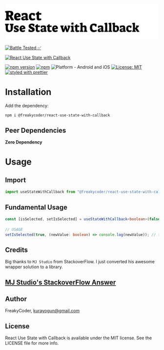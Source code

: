 <img alt="React Use State with Callback" src="assets/logo.png" width="1050"/>

[![Battle Tested ✅](https://img.shields.io/badge/-Battle--Tested%20%E2%9C%85-03666e?style=for-the-badge)](https://github.com/WrathChaos/react-use-state-with-callback)

[![React Use State with Callback](https://img.shields.io/badge/-Make%20the%20useState%20hook%20with%20a%20callback%20for%20React%20and%20React%20Native-orange?style=for-the-badge)](https://github.com/WrathChaos/react-use-state-with-callback)

[![npm version](https://img.shields.io/npm/v/@freakycoder/react-use-state-with-callback.svg?style=for-the-badge)](https://www.npmjs.com/package/@freakycoder/react-use-state-with-callback)
[![npm](https://img.shields.io/npm/dt/@freakycoder/react-use-state-with-callback.svg?style=for-the-badge)](https://www.npmjs.com/package/@freakycoder/react-use-state-with-callback)
![Platform - Android and iOS](https://img.shields.io/badge/platform-Android%20%7C%20iOS-blue.svg?style=for-the-badge)
[![License: MIT](https://img.shields.io/badge/License-MIT-green.svg?style=for-the-badge)](https://opensource.org/licenses/MIT)
[![styled with prettier](https://img.shields.io/badge/styled_with-prettier-ff69b4.svg?style=for-the-badge)](https://github.com/prettier/prettier)

# Installation

Add the dependency:

```bash
npm i @freakycoder/react-use-state-with-callback
```

## Peer Dependencies

**Zero Dependency**

# Usage

## Import

```ts
import useStateWithCallback from "@freakycoder/react-use-state-with-callback";
```

## Fundamental Usage

```ts
const [isSelected, setIsSelected] = useStateWithCallback<boolean>(false);

// USAGE
setIsSelected(true, (newValue: boolean) => console.log(newValue)); // true
```

## Credits

Big thanks to `MJ Studio` from StackoverFlow. I just converted his awesome wrapper solution to a library.

## [MJ Studio's StackoverFlow Answer](https://stackoverflow.com/a/61725731/2247055)

## Author

FreakyCoder, kurayogun@gmail.com

## License

React Use State with Callback is available under the MIT license. See the LICENSE file for more info.
